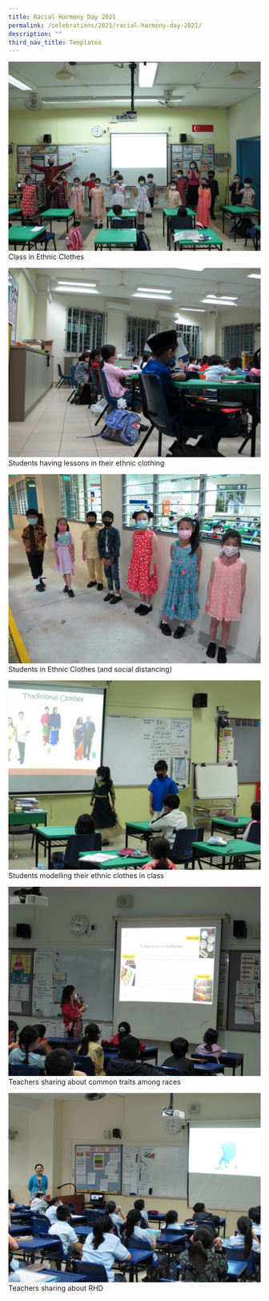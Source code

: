```yaml
---
title: Racial Harmony Day 2021
permalink: /celebrations/2021/racial-harmony-day-2021/
description: ""
third_nav_title: Templates
---
```

![Class in Ethnic Clothes ](/images/Celebrations/2021/RHD/rch2021-1.jpg)Class in Ethnic Clothes

![Students having lessons in their ethnic clothing](/images/Celebrations/2021/RHD/rch2021-2.jpg)Students having lessons in their ethnic clothing

![Students in Ethnic Clothes (and social distancing)](/images/Celebrations/2021/RHD/rch2021-3.jpg)Students in Ethnic Clothes (and social distancing)

![Students modelling their ethnic clothes in class](/images/Celebrations/2021/RHD/rch2021-4.jpg)Students modelling their ethnic clothes in class

![Teachers sharing about common traits among races](/images/Celebrations/2021/RHD/rch2021-5.jpg)Teachers sharing about common traits among races

![Teachers sharing about RHD](/images/Celebrations/2021/RHD/rch2021-6.jpeg)Teachers sharing about RHD